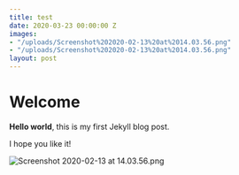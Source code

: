 ```yaml
---
title: test
date: 2020-03-23 00:00:00 Z
images:
- "/uploads/Screenshot%202020-02-13%20at%2014.03.56.png"
- "/uploads/Screenshot%202020-02-13%20at%2014.03.56.png"
layout: post
---
```


# Welcome

**Hello world**, this is my first Jekyll blog post.

I hope you like it!

![Screenshot 2020-02-13 at 14.03.56.png](/uploads/Screenshot%202020-02-13%20at%2014.03.56.png)